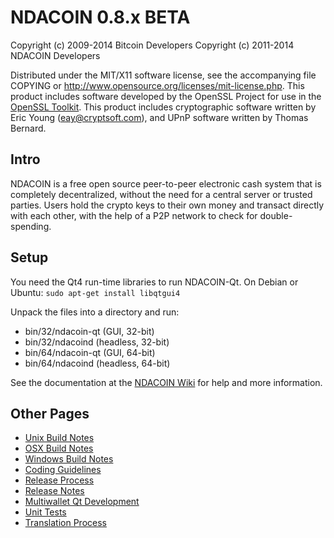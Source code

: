NDACOIN 0.8.x BETA
====================

Copyright (c) 2009-2014 Bitcoin Developers
Copyright (c) 2011-2014 NDACOIN Developers

Distributed under the MIT/X11 software license, see the accompanying
file COPYING or http://www.opensource.org/licenses/mit-license.php.
This product includes software developed by the OpenSSL Project for use in the [OpenSSL Toolkit](http://www.openssl.org/). This product includes
cryptographic software written by Eric Young ([eay@cryptsoft.com](mailto:eay@cryptsoft.com)), and UPnP software written by Thomas Bernard.


Intro
---------------------
NDACOIN is a free open source peer-to-peer electronic cash system that is
completely decentralized, without the need for a central server or trusted
parties.  Users hold the crypto keys to their own money and transact directly
with each other, with the help of a P2P network to check for double-spending.


Setup
---------------------
You need the Qt4 run-time libraries to run NDACOIN-Qt. On Debian or Ubuntu:
	`sudo apt-get install libqtgui4`

Unpack the files into a directory and run:

- bin/32/ndacoin-qt (GUI, 32-bit)
- bin/32/ndacoind (headless, 32-bit)
- bin/64/ndacoin-qt (GUI, 64-bit)
- bin/64/ndacoind (headless, 64-bit)

See the documentation at the [NDACOIN Wiki](http://ndacoin.info)
for help and more information.


Other Pages
---------------------
- [Unix Build Notes](build-unix.md)
- [OSX Build Notes](build-osx.md)
- [Windows Build Notes](build-msw.md)
- [Coding Guidelines](coding.md)
- [Release Process](release-process.md)
- [Release Notes](release-notes.md)
- [Multiwallet Qt Development](multiwallet-qt.md)
- [Unit Tests](unit-tests.md)
- [Translation Process](translation_process.md)
